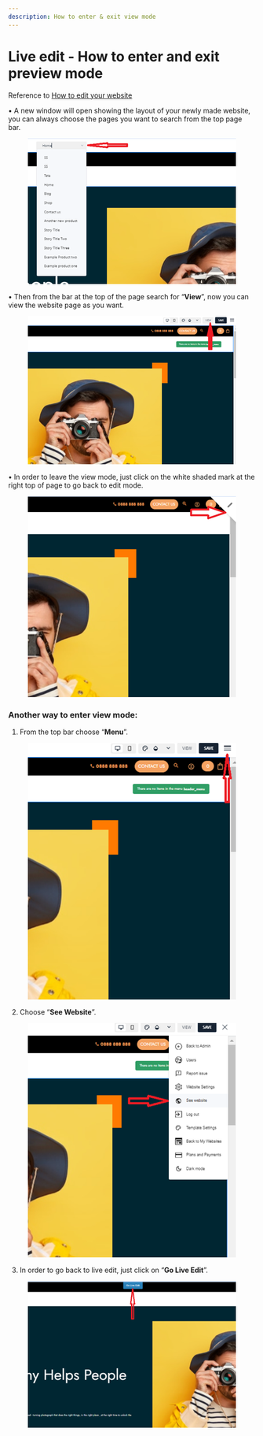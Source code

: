 ```yaml
---
description: How to enter & exit view mode
---
```


# Live edit - How to enter and exit preview mode

Reference to [How to edit your website](https://help.microweber.com/user-guide/live-edit-how-to-edit-you-site)

• A new window will open showing the layout of your newly made website, you can always choose the pages you want to search from the top page bar.

<figure><img src=".gitbook/assets/image (2) (1).png" alt=""><figcaption></figcaption></figure>

• Then from the bar at the top of the page search for “**View**”, now you can view the website page as you want.

<figure><img src=".gitbook/assets/image (1) (1) (1) (1).png" alt=""><figcaption></figcaption></figure>

• In order to leave the view mode, just click on the white shaded mark at the right top of page to go back to edit mode.

<figure><img src=".gitbook/assets/image (2) (1) (1).png" alt=""><figcaption></figcaption></figure>

### Another way to enter view mode:

1. From the top bar choose “**Menu**”.

<figure><img src=".gitbook/assets/image (3).png" alt=""><figcaption></figcaption></figure>

2. Choose “**See Website**”.

<figure><img src=".gitbook/assets/image (4).png" alt=""><figcaption></figcaption></figure>

3. In order to go back to live edit, just click on “**Go Live Edit**”.

<figure><img src=".gitbook/assets/image (5).png" alt=""><figcaption></figcaption></figure>

